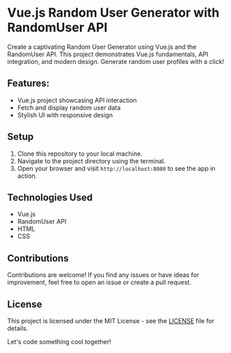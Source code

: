 # Vue.js Random User Generator with RandomUser API

Create a captivating Random User Generator using Vue.js and the RandomUser API. This project demonstrates Vue.js fundamentals, API integration, and modern design. Generate random user profiles with a click!

## Features:

- Vue.js project showcasing API interaction
- Fetch and display random user data
- Stylish UI with responsive design

## Setup

1. Clone this repository to your local machine.
2. Navigate to the project directory using the terminal.
3. Open your browser and visit `http://localhost:8080` to see the app in action.

## Technologies Used

- Vue.js
- RandomUser API
- HTML
- CSS

## Contributions

Contributions are welcome! If you find any issues or have ideas for improvement, feel free to open an issue or create a pull request.

## License

This project is licensed under the MIT License - see the [LICENSE](LICENSE) file for details.

Let's code something cool together!
